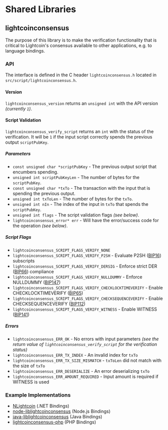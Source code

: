 Shared Libraries
================

## lightcoinconsensus

The purpose of this library is to make the verification functionality that is critical to Lightcoin's consensus available to other applications, e.g. to language bindings.

### API

The interface is defined in the C header `lightcoinconsensus.h` located in `src/script/lightcoinconsensus.h`.

#### Version

`lightcoinconsensus_version` returns an `unsigned int` with the API version *(currently `1`)*.

#### Script Validation

`lightcoinconsensus_verify_script` returns an `int` with the status of the verification. It will be `1` if the input script correctly spends the previous output `scriptPubKey`.

##### Parameters
- `const unsigned char *scriptPubKey` - The previous output script that encumbers spending.
- `unsigned int scriptPubKeyLen` - The number of bytes for the `scriptPubKey`.
- `const unsigned char *txTo` - The transaction with the input that is spending the previous output.
- `unsigned int txToLen` - The number of bytes for the `txTo`.
- `unsigned int nIn` - The index of the input in `txTo` that spends the `scriptPubKey`.
- `unsigned int flags` - The script validation flags *(see below)*.
- `lightcoinconsensus_error* err` - Will have the error/success code for the operation *(see below)*.

##### Script Flags
- `lightcoinconsensus_SCRIPT_FLAGS_VERIFY_NONE`
- `lightcoinconsensus_SCRIPT_FLAGS_VERIFY_P2SH` - Evaluate P2SH ([BIP16](https://github.com/lightcoin/bips/blob/master/bip-0016.mediawiki)) subscripts
- `lightcoinconsensus_SCRIPT_FLAGS_VERIFY_DERSIG` - Enforce strict DER ([BIP66](https://github.com/lightcoin/bips/blob/master/bip-0066.mediawiki)) compliance
- `lightcoinconsensus_SCRIPT_FLAGS_VERIFY_NULLDUMMY` - Enforce NULLDUMMY ([BIP147](https://github.com/lightcoin/bips/blob/master/bip-0147.mediawiki))
- `lightcoinconsensus_SCRIPT_FLAGS_VERIFY_CHECKLOCKTIMEVERIFY` - Enable CHECKLOCKTIMEVERIFY ([BIP65](https://github.com/lightcoin/bips/blob/master/bip-0065.mediawiki))
- `lightcoinconsensus_SCRIPT_FLAGS_VERIFY_CHECKSEQUENCEVERIFY` - Enable CHECKSEQUENCEVERIFY ([BIP112](https://github.com/lightcoin/bips/blob/master/bip-0112.mediawiki))
- `lightcoinconsensus_SCRIPT_FLAGS_VERIFY_WITNESS` - Enable WITNESS ([BIP141](https://github.com/lightcoin/bips/blob/master/bip-0141.mediawiki))

##### Errors
- `lightcoinconsensus_ERR_OK` - No errors with input parameters *(see the return value of `lightcoinconsensus_verify_script` for the verification status)*
- `lightcoinconsensus_ERR_TX_INDEX` - An invalid index for `txTo`
- `lightcoinconsensus_ERR_TX_SIZE_MISMATCH` - `txToLen` did not match with the size of `txTo`
- `lightcoinconsensus_ERR_DESERIALIZE` - An error deserializing `txTo`
- `lightcoinconsensus_ERR_AMOUNT_REQUIRED` - Input amount is required if WITNESS is used

### Example Implementations
- [NLightcoin](https://github.com/NicolasDorier/NLightcoin/blob/master/NLightcoin/Script.cs#L814) (.NET Bindings)
- [node-liblightcoinconsensus](https://github.com/bitpay/node-liblightcoinconsensus) (Node.js Bindings)
- [java-liblightcoinconsensus](https://github.com/dexX7/java-liblightcoinconsensus) (Java Bindings)
- [lightcoinconsensus-php](https://github.com/Bit-Wasp/lightcoinconsensus-php) (PHP Bindings)
